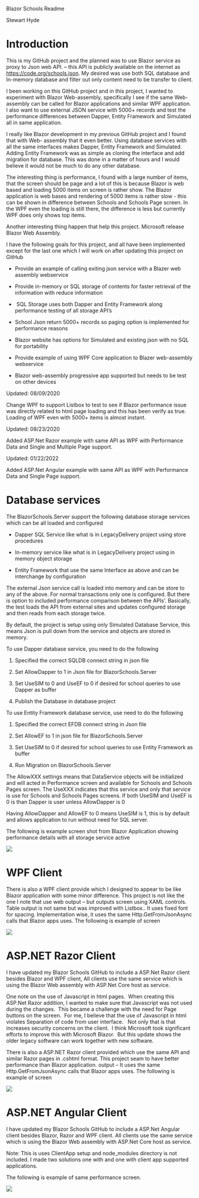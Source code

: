 Blazor Schools ReadmeStewart HydeIntroduction============This is my GitHub project and the planned was to use Blazor service as proxy toJson web API. – this API is publicly available on the internet as<https://code.org/schools.json>. My desired was use both SQL database andIn-memory database and filter out only content need to be transfer to client.I been working on this GitHub project and in this project, I wanted toexperiment with Blazor Web-assembly, specifically I see if the same Web-assemblycan be called for Blazor applications and similar WPF application. I also wantto use external JSON service with 5000+ records and test the performancedifferences between Dapper, Entity Framework and Simulated all in sameapplication.I really like Blazor development in my previous GitHub project and I found thatwith Web- assembly that it even better. Using database services with all thesame interfaces makes Dapper, Entity Framework and Simulated. Adding EntityFramework was as simple as cloning the interface and add migration for database.This was done in a matter of hours and I would believe it would not be much todo any other database.The interesting thing is performance, I found with a large number of items, thatthe screen should be page and a lot of this is because Blazor is web based andloading 5000 items on screen is rather show. The Blazor application is web basesand rendering of 5000 items is rather slow - this can be shown in differencebetween Schools and Schools Page screen. In the WPF even the loading is stillthere, the difference is less but currently WPF does only shows top items.Another interesting thing happen that help this project. Microsoft releaseBlazor Web Assembly.I have the following goals for this project, and all have been implementedexcept for the last one which I will work on after updating this project onGitHub-   Provide an example of calling exiting json service with a Blazer web    assembly webservice-   Provide in-memory or SQL storage of contents for faster retrieval of the    information with reduce information-    SQL Storage uses both Dapper and Entity Framework along performance testing    of all storage API’s-   School Json return 5000+ records so paging option is implemented for    performance reasons-   Blazor website has options for Simulated and existing json with no SQL for    portability-   Provide example of using WPF Core application to Blazer web-assembly    webservice-   Blazor web-assembly progressive app supported but needs to be test on other    devicesUpdated: 08/09/2020Change WPF to support Listbox to test to see if Blazor performance issue wasdirectly related to html page loading and this has been verify as true. Loadingof WPF even with 5000+ items is almost instant.Updated: 08/23/2020Added ASP.Net Razor example with same API as WPF with Performance Data andSingle and Multiple Page support.Updated: 01/22/2022Added ASP.Net Angular example with same API as WPF with Performance Data andSingle Page support.Database services=================The BlazorSchools.Server support the following database storage services whichcan be all loaded and configured-   Dapper SQL Service like what is in LegacyDelivery project using store    procedures-   In-memory service like what is in LegacyDelivery project using in memory    object storage-   Entity Framework that use the same Interface as above and can be interchange    by configurationThe external Json service call is loaded into memory and can be store to any ofthe above. For normal transactions only one is configured. But there is optionto included performance comparison between the APIs’. Basically, the test loadsthe API from external sites and updates configured storage and then reads fromeach storage twice.By default, the project is setup using only Simulated Database Service, thismeans Json is pull down from the service and objects are stored in memory.To use Dapper database service, you need to do the following1.  Specified the correct SQLDB connect string in json file2.  Set AllowDapper to 1 in Json file for BlazorSchools.Server3.  Set UseSIM to 0 and UseEF to 0 if desired for school queries to use Dapper    as buffer4.  Publish the Database in database projectTo use Entity Framework database service, use need to do the following1.  Specified the correct EFDB connect string in Json file2.  Set AllowEF to 1 in json file for BlazorSchools.Server3.  Set UseSIM to 0 if desired for school queries to use Entity Framework as    buffer4.  Run Migration on BlazorSchools.ServerThe AllowXXX settings means that DataService objects will be initialized andwill acted in Performance screen and available for Schools and Schools Pagesscreen. The UseXXX indicates that this service and only that service is use forSchools and Schools Pages screens. If both UseSIM and UseEF is 0 is than Dapperis user unless AllowDapper is 0Having AllowDapper and AllowEF to 0 means UseSIM is 1, this is by default andallows application to run without need for SQL server.The following is example screen shot from Blazor Application showing performancedetails with all storage service active![](media/6b77f25f42b2011237c9ee1f6c6eb7ff.png)WPF Client==========There is also a WPF client provide which I designed to appear to be like Blazorapplication with some minor difference. This project is not like the one I notethat use web output – but outputs screen using XAML controls. Table output isnot same but was improved with Listbox.. It uses fixed font for spacing.Implementation wise, it uses the same Http.GetFromJsonAsync calls that Blazorapps uses. The following is example of screen![](media/2b47adb65e752ccf844b040fa973bf30.png)ASP.NET Razor Client====================I have updated my Blazor Schools GitHub to include a ASP.Net Razor clientbesides Blazor and WPF client, All clients use the same service which is usingthe Blazor Web assembly with ASP.Net Core host as service.One note on the use of Javascript in html pages.  When creating this ASP.NetRazor addition, I wanted to make sure that Javascript was not used during thechanges.  This became a challenge with the need for Page buttons on thescreen.  For me, I believe that the use of Javascript in html violatesSeparation of code from user interface.   Not only that is that increasessecurity concerns on the client.  I think Microsoft took significant efforts toimprove this with Microsoft Blazor.  But this update shows the older legacysoftware can work together with new software. There is also a ASP.NET Razor client provided which use the same API and similarRazor pages in .cshtml format. This project seam to have better performance thanBlazor application. output – It uses the same Http.GetFromJsonAsync calls thatBlazor apps uses. The following is example of screen![](media/8bafb93eb4ab39a2e4c3bd7c7e18edfd.png)ASP.NET Angular Client======================I have updated my Blazor Schools GitHub to include a ASP.Net Angular clientbesides Blazor, Razor and WPF client. All clients use the same service which isusing the Blazor Web assembly with ASP.Net Core host as service.Note: This is uses ClientApp setup and node_modules directory is not included. Imade two solutions one with and one with client app supported applications.The following is example of same performance screen.![](media/19c2990028393a635e8ca82caf2385fe.jpg)